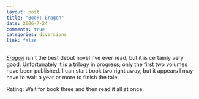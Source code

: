 ```yaml
--- 
layout: post
title: "Book: Eragon"
date: 2006-7-24
comments: true
categories: diversions
link: false
---
```

<i><a href="http://www.amazon.com/gp/product/0375826696/sr=8-3/qid=1153791961/ref=pd_bbs_3/104-8769076-5479133?ie=UTF8" title="Eragon">Eragon</a></i> isn't the best debut novel I've ever read, but it is certainly very good. Unfortunately it is a trilogy in progress; only the first two volumes have been published. I can start book two right away, but it appears I may have to wait a year or more to finish the tale.

Rating: Wait for book three and then read it all at once.
